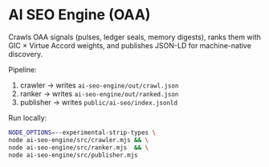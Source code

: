 # AI SEO Engine (OAA)

Crawls OAA signals (pulses, ledger seals, memory digests), ranks them with
GIC × Virtue Accord weights, and publishes JSON-LD for machine-native discovery.

Pipeline:
1) crawler → writes `ai-seo-engine/out/crawl.json`
2) ranker  → writes `ai-seo-engine/out/ranked.json`
3) publisher → writes `public/ai-seo/index.jsonld`

Run locally:
```bash
NODE_OPTIONS=--experimental-strip-types \
node ai-seo-engine/src/crawler.mjs && \
node ai-seo-engine/src/ranker.mjs  && \
node ai-seo-engine/src/publisher.mjs

